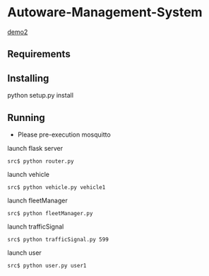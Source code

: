 # Autoware-Management-System

[demo2](https://drive.google.com/open?id=1tFfS3x77OTAZ2zB2cgNi74JiX2px8N__)

## Requirements

## Installing
python setup.py install

## Running

* Please pre-execution mosquitto

launch flask server
```
src$ python router.py
```

launch vehicle
```
src$ python vehicle.py vehicle1
```

launch fleetManager
```
src$ python fleetManager.py
```

launch trafficSignal
```
src$ python trafficSignal.py 599
```

launch user
```
src$ python user.py user1
```
